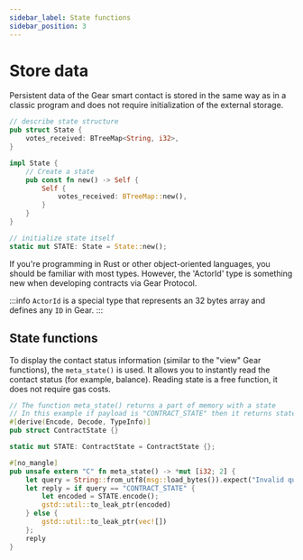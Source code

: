 ```yaml
---
sidebar_label: State functions
sidebar_position: 3
---
```


# Store data

Persistent data of the Gear smart contact is stored in the same way as in a classic program and does not require initialization of the external storage.

```rust
// describe state structure
pub struct State {
    votes_received: BTreeMap<String, i32>,
}

impl State {
    // Create a state
    pub const fn new() -> Self {
        Self {
            votes_received: BTreeMap::new(),
        }
    }
}

// initialize state itself
static mut STATE: State = State::new();
```

If you're programming in Rust or other object-oriented languages, you should be familiar with most types. However, the 'ActorId' type is something new when developing contracts via Gear Protocol.

:::info
`ActorId` is a special type that represents an 32 bytes array and defines any `ID` in Gear.
:::

## State functions

To display the contact status information (similar to the "view" Gear functions), the `meta_state()` is used. It allows you to instantly read the contact status (for example, balance). Reading state is a free function, it does not require gas costs.

```rust
// The function meta_state() returns a part of memory with a state
// In this example if payload is "CONTRACT_STATE" then it returns state
#[derive(Encode, Decode, TypeInfo)]
pub struct ContractState {}

static mut STATE: ContractState = ContractState {};

#[no_mangle]
pub unsafe extern "C" fn meta_state() -> *mut [i32; 2] {
    let query = String::from_utf8(msg::load_bytes()).expect("Invalid query");
    let reply = if query == "CONTRACT_STATE" {
        let encoded = STATE.encode();
        gstd::util::to_leak_ptr(encoded)
    } else {
        gstd::util::to_leak_ptr(vec![])
    };
    reply
}
```
